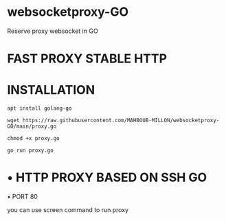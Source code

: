 # websocketproxy-GO
Reserve proxy websocket in GO 

# FAST PROXY STABLE HTTP

# INSTALLATION

```
apt install golang-go
```

```
wget https://raw.githubusercontent.com/MAHBOUB-MILLON/websocketproxy-GO/main/proxy.go
```

```
chmod +x proxy.go
```

```
go run proxy.go
```

# • HTTP PROXY BASED ON SSH GO

• PORT 80

you can use screen command to run proxy

